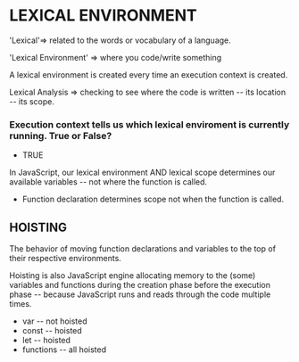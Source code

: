 # LEXICAL ENVIRONMENT

'Lexical'=> related to the words or vocabulary of a language. 

'Lexical Environment' => where you code/write something

A lexical environment is created every time an execution context is created. 

Lexical Analysis => checking to see where the code is written -- its location -- its scope.

### Execution context tells us which lexical enviroment is currently running. True or False?

* TRUE 


In JavaScript, our lexical environment AND lexical scope determines our available variables -- not where the function is called. 

* Function declaration determines scope not when the function is called. 

## HOISTING

The behavior of moving function declarations and variables to the top of their respective environments. 

Hoisting is also JavaScript engine allocating memory to the (some) variables and functions during the creation phase before the execution phase -- because JavaScript runs and reads through the code multiple times. 

* var -- not hoisted
* const -- hoisted
* let -- hoisted
* functions -- all hoisted